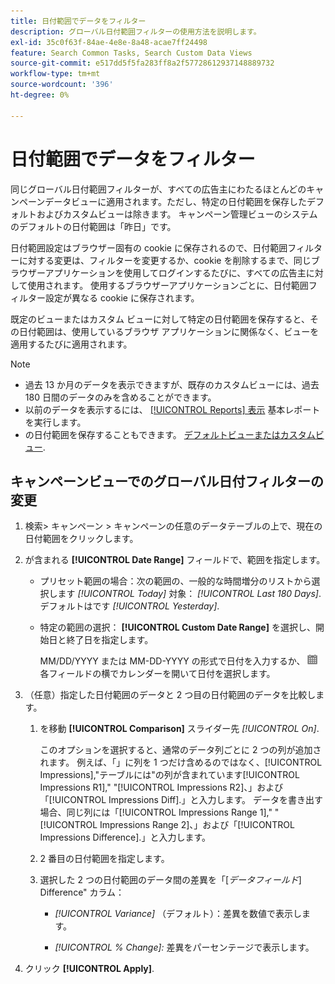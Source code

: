 ```yaml
---
title: 日付範囲でデータをフィルター
description: グローバル日付範囲フィルターの使用方法を説明します。
exl-id: 35c0f63f-84ae-4e8e-8a48-acae7ff24498
feature: Search Common Tasks, Search Custom Data Views
source-git-commit: e517dd5f5fa283ff8a2f57728612937148889732
workflow-type: tm+mt
source-wordcount: '396'
ht-degree: 0%

---
```


# 日付範囲でデータをフィルター

同じグローバル日付範囲フィルターが、すべての広告主にわたるほとんどのキャンペーンデータビューに適用されます。ただし、特定の日付範囲を保存したデフォルトおよびカスタムビューは除きます。 キャンペーン管理ビューのシステムのデフォルトの日付範囲は「昨日」です。

日付範囲設定はブラウザー固有の cookie に保存されるので、日付範囲フィルターに対する変更は、フィルターを変更するか、cookie を削除するまで、同じブラウザーアプリケーションを使用してログインするたびに、すべての広告主に対して使用されます。 使用するブラウザーアプリケーションごとに、日付範囲フィルター設定が異なる cookie に保存されます。

既定のビューまたはカスタム ビューに対して特定の日付範囲を保存すると、その日付範囲は、使用しているブラウザ アプリケーションに関係なく、ビューを適用するたびに適用されます。

>[!NOTE]
>
>* 過去 13 か月のデータを表示できますが、既存のカスタムビューには、過去 180 日間のデータのみを含めることができます。
>* 以前のデータを表示するには、 [[!UICONTROL Reports] 表示](/help/search-social-commerce/reports/management/basic-advanced/basic-advanced-report-about.md) 基本レポートを実行します。
>* の日付範囲を保存することもできます。 [デフォルトビューまたはカスタムビュー](/help/search-social-commerce/common-tasks/data-views/custom-default-views-manage.md).

## キャンペーンビューでのグローバル日付フィルターの変更

1. 検索\> キャンペーン \> キャンペーンの任意のデータテーブルの上で、現在の日付範囲をクリックします。

1. が含まれる **[!UICONTROL Date Range]** フィールドで、範囲を指定します。

   * プリセット範囲の場合：次の範囲の、一般的な時間増分のリストから選択します *[!UICONTROL Today]* 対象： *[!UICONTROL Last 180 Days]*. デフォルトはです *[!UICONTROL Yesterday]*.

   * 特定の範囲の選択： **[!UICONTROL Custom Date Range]** を選択し、開始日と終了日を指定します。

     MM/DD/YYYY または MM-DD-YYYY の形式で日付を入力するか、 ![カレンダーアイコン](/help/search-social-commerce/assets/calendar.png "カレンダーアイコン") 各フィールドの横でカレンダーを開いて日付を選択します。

1. （任意）指定した日付範囲のデータと 2 つ目の日付範囲のデータを比較します。

   1. を移動 **[!UICONTROL Comparison]** スライダー先 *[!UICONTROL On]*.

      このオプションを選択すると、通常のデータ列ごとに 2 つの列が追加されます。 例えば、「」に列を 1 つだけ含めるのではなく、[!UICONTROL Impressions],&quot;テーブルには&quot;の列が含まれています[!UICONTROL Impressions R1],&quot; &quot;[!UICONTROL Impressions R2]、」および「[!UICONTROL Impressions Diff].」と入力します。  データを書き出す場合、同じ列には「[!UICONTROL Impressions Range 1],&quot; &quot;[!UICONTROL Impressions Range 2]、」および「[!UICONTROL Impressions Difference].」と入力します。

   1. 2 番目の日付範囲を指定します。

   1. 選択した 2 つの日付範囲のデータ間の差異を「\[_データフィールド_\] Difference&quot; カラム：

      * *[!UICONTROL Variance]* （デフォルト）：差異を数値で表示します。

      * *[!UICONTROL % Change]:*  差異をパーセンテージで表示します。

1. クリック **[!UICONTROL Apply]**.
